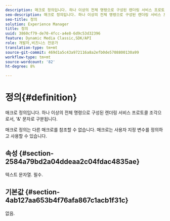 ```yaml
---
description: 매크로 정의입니다. 하나 이상의 전체 명령으로 구성된 렌더링 서비스 프로토콜 조각으로서, '&' 문자로 구분됩니다.
seo-description: 매크로 정의입니다. 하나 이상의 전체 명령으로 구성된 렌더링 서비스 프로토콜 조각으로서, '&' 문자로 구분됩니다.
seo-title: 정의
solution: Experience Manager
title: 정의
uuid: 3860cf79-de70-4fcc-a4e8-6d9c53d32396
feature: Dynamic Media Classic,SDK/API
role: 개발자,비즈니스 전문가
translation-type: tm+mt
source-git-commit: 469d1a5c43a972116a8a2efb0de5708800130a99
workflow-type: tm+mt
source-wordcount: '82'
ht-degree: 8%

---
```



# 정의{#definition}

매크로 정의입니다. 하나 이상의 전체 명령으로 구성된 렌더링 서비스 프로토콜 조각으로서, &#39;&amp;&#39; 문자로 구분됩니다.

매크로 정의는 다른 매크로를 참조할 수 없습니다. 매크로는 사용자 지정 변수를 정의하고 사용할 수 있습니다.

## 속성 {#section-2584a79bd2a04ddeaa2c04fdac4835ae}

텍스트 문자열. 필수.

## 기본값 {#section-4ab127aa653b4f76afa867c1acb1f31c}

없음.
